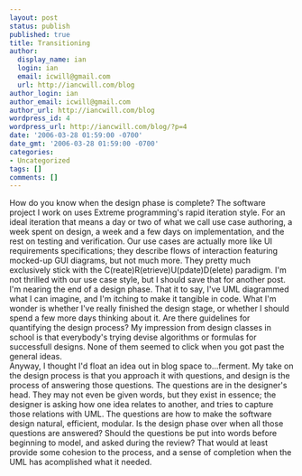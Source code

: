 ```yaml
---
layout: post
status: publish
published: true
title: Transitioning
author:
  display_name: ian
  login: ian
  email: icwill@gmail.com
  url: http://iancwill.com/blog
author_login: ian
author_email: icwill@gmail.com
author_url: http://iancwill.com/blog
wordpress_id: 4
wordpress_url: http://iancwill.com/blog/?p=4
date: '2006-03-28 01:59:00 -0700'
date_gmt: '2006-03-28 01:59:00 -0700'
categories:
- Uncategorized
tags: []
comments: []
---
```

<p>How do you know when the design phase is complete?  The software project I work on uses Extreme programming's rapid iteration style.  For an ideal iteration that means a day or two of what we call use case authoring, a week spent on design, a week and a few days on implementation, and the rest on testing and verification.  Our use cases are actually more like UI requirements specifications; they describe flows of interaction featuring mocked-up GUI diagrams, but not much more.  They pretty much exclusively stick with the C(reate)R(etrieve)U(pdate)D(elete) paradigm.  I'm not thrilled with our use case style, but I should save that for another post.<br &#47;>  I'm nearing the end of a design phase.  That it to say, I've UML diagrammed what I can imagine, and I'm itching to make it tangible in code.  What I'm wonder is whether I've really finished the design stage, or whether I should spend a few more days thinking about it.  Are there  guidelines for quantifying the design process?  My impression from design classes in school is that everybody's trying devise algorithms or formulas for successfull designs.  None of them seemed to click when you got past the general ideas.<br &#47;>  Anyway, I thought I'd float an idea out in blog space to...ferment.  My take on the design process is that you approach it with questions, and design is the process of answering those questions.  The questions are in the designer's head.  They may not even be given words, but they exist in essence; the designer is asking how one idea relates to another, and tries to capture those relations with UML.  The questions are how to make the software design natural, efficient, modular.  Is the design phase over when all those questions are answered?  Should the questions be put into words before beginning to model, and asked during the review?  That would at least provide some cohesion to the process, and a sense of completion when the UML has acomplished what it needed.</p>
